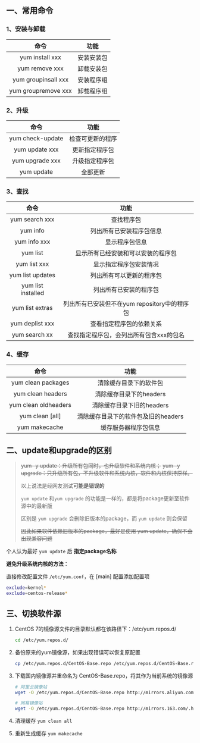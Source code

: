 ## 一、常用命令

### 1、安装与卸载

|        命令         |    功能    |
| :-----------------: | :--------: |
|   yum install xxx   | 安装安装包 |
|   yum remove xxx    | 卸载安装包 |
| yum groupinsall xxx | 安装程序组 |
| yum groupremove xxx | 卸载程序组 |

### 2、升级

|       命令       |       功能       |
| :--------------: | :--------------: |
| yum check-update | 检查可更新的程序 |
|  yum update xxx  |  更新指定程序包  |
| yum upgrade xxx  |  升级指定程序包  |
|    yum update    |     全部更新     |

### 3、查找

|        命令        |                     功能                     |
| :----------------: | :------------------------------------------: |
|   yum search xxx   |                  查找程序包                  |
|      yum info      |           列出所有已安装程序包信息           |
|    yum info xxx    |                显示程序包信息                |
|      yum list      |      显示所有已经安装和可以安装的程序包      |
|    yum list xxx    |            显示指定程序包安装情况            |
|  yum list updates  |           列出所有可以更新的程序包           |
| yum list installed |            列出所有已安装的程序包            |
|  yum list extras   | 列出所有已安装但不在yum repository中的程序包 |
|  yum deplist xxx   |           查看指定程序包的依赖关系           |
|   yum search xx    |   查找指定程序包，会列出所有包含xxx的包名    |

### 4、缓存

|         命令         |                功能                 |
| :------------------: | :---------------------------------: |
|  yum clean packages  |       清除缓存目录下的软件包        |
|  yum clean headers   |       清除缓存目录下的headers       |
| yum clean oldheaders |      清除缓存目录下旧的headers      |
|   yum clean [all]    | 清除缓存目录下的软件包及旧的headers |
|    yum makecache     |        缓存服务器程序包信息         |

## 二、update和upgrade的区别

>   ~~yum -y update：升级所有包同时，也升级软件和系统内核；~~
>   ~~yum -y upgrade：只升级所有包，不升级软件和系统内核，软件和内核保持原样。~~
>
>   以上说法是经网友测试**可能是错误的**
>
>   
>
>   `yum update` 和`yum upgrade` 的功能是一样的，都是将package更新至软件源中的最新版
>
>   区别是 `yum upgrade` 会删除旧版本的package，而 `yum update` 则会保留
>
>   ~~因此如果软件依赖旧版本的package，最好是使用 yum update，确保不会出现兼容问题~~

个人认为最好 `yum update` 后 **指定package名称**

**避免升级系统内核的方法**：

直接修改配置文件 `/etc/yum.conf`，在 [main] 配置添加配置项

```bash
exclude=kernel*
exclude=centos-release*
```

## 三、切换软件源

1.   CentOS 7的镜像源文件的目录默认都在该路径下：/etc/yum.repos.d/

     ```bash
     cd /etc/yum.repos.d/
     ```

2.   备份原来的yum镜像源，如果出现错误可以恢复原配置

     ```bash
     cp /etc/yum.repos.d/CentOS-Base.repo /etc/yum.repos.d/CentOS-Base.repo.bak
     ```

3.   下载国内镜像源并重命名为 CentOS-Base.repo，将其作为当前系统的镜像源

     ```bash
     # 阿里云镜像站
     wget -O /etc/yum.repos.d/CentOS-Base.repo http://mirrors.aliyun.com/repo/Centos-7.repo
     
     # 网易镜像站
     wget -O /etc/yum.repos.d/CentOS-Base.repo http://mirrors.163.com/.help/CentOS7-Base-163.repo
     ```

4.   清理缓存 `yum clean all`

5.   重新生成缓存 `yum makecache`

